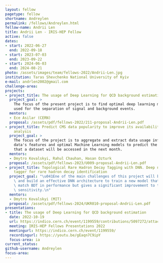 ```yaml
---
layout: fellow
pagetype: fellow
shortname: Andreylen
permalink: /fellows/Andreylen.html
fellow-name: Andrii Len
title: Andrii Len - IRIS-HEP Fellow
active: false
dates:
- start: 2022-06-27
  end: 2022-09-18
- start: 2023-07-03
  end: 2023-09-22
- start: 2024-06-03
  end: 2024-08-21
photo: /assets/images/team/fellows-2022/Andrii-Len.jpg
institution: Taras Shevchenko National University of Kyiv
e-mail: andrlen2002@gmail.com
challenge-area:
projects:
- project_title: The usage of Deep Learning for QCD background estimation
  project_goal: >
    The focus of the present project is to find optimal deep learning models to be
    used for the separation of signal and background events.
  mentors:
  - Ece Asilar (CERN)
  proposal: /assets/pdf/fellows-2022/211-proposal-Andrii-Len.pdf
- project_title: Predict CMS data popularity to improve its availability for physics
    analysis
  project_goal: >
    The focus of the project is to aggregate and extract data usage information, find
    data's features and optimal Machine Learning models to predict the probability
    that a dataset will be accessed in the next month.
  mentors:
  - Dmytro Kovalskyi, Rahul Chauhan, Hasan Ozturk
  proposal: /assets/pdf/fellows-2023/U009-proposal-Andrii-Len.pdf
- project_title: Topological Rare Hadron Decay Tagging with DNN. Deep neural net topological
    tagger for rare hadron decay identification
  project_goal: "\u041Ene of the main challenges of this project will be to identify\
    \ and build an effective DNN architecture to train a new model that will not only\
    \ match BDT in performance but gives a significant improvement to the analysis\
    \ sensitivity.\n"
  mentors:
  - Dmytro Kovalskyi (MIT)
  proposal: /assets/pdf/fellows-2024/UKR010-proposal-Andrii-Len.pdf
presentations:
- title: The usage of Deep Learning for QCD background estimation
  date: 2022-10-19
  url: https://indico.cern.ch/event/1199559/contributions/5097272/attachments/2531407/4355497/IRIS-Hep%20Andrii_Len_Final_Presentation.pdf
  meeting: IRIS-HEP Fellows Presentations 2022
  meetingurl: https://indico.cern.ch/event/1199559/
  recordingurl: https://youtu.be/gEaqn7C9ipY
  focus-area: ia
current_status:
github-username: Andreylen
focus-area:
---
```

